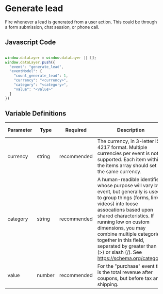 # Generate lead

Fire whenever a lead is generated from a user action. This could be through a form submission, chat session, or phone call.

## Javascript Code
```js

window.dataLayer = window.dataLayer || []; 
window.dataLayer.push({
  "event": "generate_lead",
  "eventModel": {
    "count_generate_lead": 1,
    "currency": "<currency>",
    "category": "<category>",
    "value": "<value>"
  }
})
```

## Variable Definitions
|Parameter|Type|Required|Description|Example|Pattern|Min Length|Max Length|
| --- | --- | --- | --- | --- | --- | --- | --- |
|currency|string|recommended|The currency, in 3-letter ISO 4217 format. Multiple currencies per event is not supported. Each item within the items array should set the same currency.|USD|
|category|string|recommended|A human-readible identifier whose purpose will vary by event, but generally is used to group things (forms, links, videos) into loose assocations based upon shared characteristics. If running low on custom dimensions, you may combine multiple categories together in this field, separated by greater than (>) or slash (/). See https://schema.org/category.|qualified|
|value|number|recommended|For the "purchase" event this is the total revenue after coupons, but before tax and shipping.|100|
